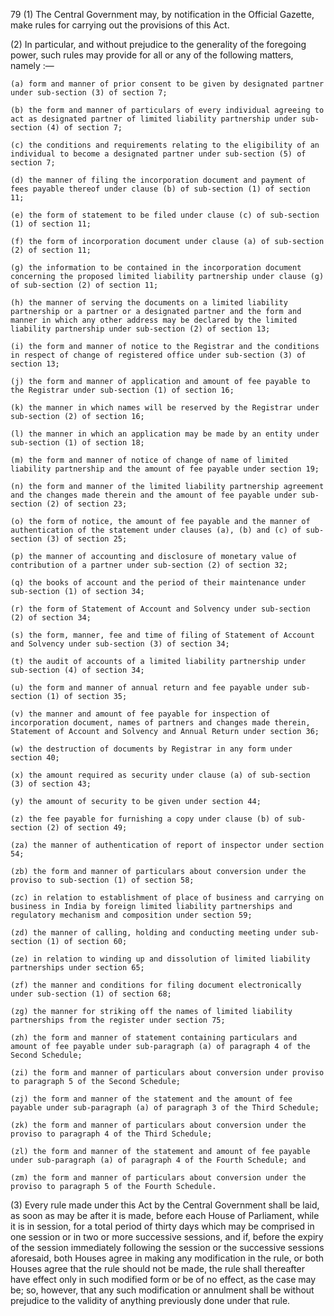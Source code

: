79
(1) The Central Government may, by notification in the Official Gazette, make rules for carrying out the provisions of this Act.

(2) In particular, and without prejudice to the generality of the foregoing power, such rules may provide for all or any of the following matters, namely :—

    (a) form and manner of prior consent to be given by designated partner under sub-section (3) of section 7;

    (b)	the form and manner of particulars of every individual agreeing to act as designated partner of limited liability partnership under sub-section (4) of section 7;

    (c)	the conditions and requirements relating to the eligibility of an individual to become a designated partner under sub-section (5) of section 7;

    (d)	the manner of filing the incorporation document and payment of fees payable thereof under clause (b) of sub-section (1) of section 11;

    (e)	the form of statement to be filed under clause (c) of sub-section (1) of section 11;

    (f)	the form of incorporation document under clause (a) of sub-section (2) of section 11;

    (g)	the information to be contained in the incorporation document concerning the proposed limited liability partnership under clause (g) of sub-section (2) of section 11;

    (h)	the manner of serving the documents on a limited liability partnership or a partner or a designated partner and the form and manner in which any other address may be declared by the limited liability partnership under sub-section (2) of section 13;

    (i)	the form and manner of notice to the Registrar and the conditions in respect of change of registered office under sub-section (3) of section 13;

    (j)	the form and manner of application and amount of fee payable to the Registrar under sub-section (1) of section 16;

    (k)	the manner in which names will be reserved by the Registrar under sub-section (2) of section 16;

    (l)	the manner in which an application may be made by an entity under sub-section (1) of section 18;

    (m)	the form and manner of notice of change of name of limited liability partnership and the amount of fee payable under section 19;

    (n)	the form and manner of the limited liability partnership agreement and the changes made therein and the amount of fee payable under sub-section (2) of section 23;

    (o)	the form of notice, the amount of fee payable and the manner of authentication of the statement under clauses (a), (b) and (c) of sub-section (3) of section 25;

    (p)	the manner of accounting and disclosure of monetary value of contribution of a partner under sub-section (2) of section 32;

    (q)	the books of account and the period of their maintenance under sub-section (1) of section 34;

    (r)	the form of Statement of Account and Solvency under sub-section (2) of section 34;

    (s)	the form, manner, fee and time of filing of Statement of Account and Solvency under sub-section (3) of section 34;

    (t)	the audit of accounts of a limited liability partnership under sub-section (4) of section 34;

    (u)	the form and manner of annual return and fee payable under sub-section (1) of section 35;

    (v)	the manner and amount of fee payable for inspection of incorporation document, names of partners and changes made therein, Statement of Account and Solvency and Annual Return under section 36;

    (w)	the destruction of documents by Registrar in any form under section 40;

    (x)	the amount required as security under clause (a) of sub-section (3) of section 43;

    (y)	the amount of security to be given under section 44;

    (z)	the fee payable for furnishing a copy under clause (b) of sub-section (2) of section 49;

    (za) the manner of authentication of report of inspector under section 54;

    (zb) the form and manner of particulars about conversion under the proviso to sub-section (1) of section 58;

    (zc) in relation to establishment of place of business and carrying on business in India by foreign limited liability partnerships and regulatory mechanism and composition under section 59;

    (zd) the manner of calling, holding and conducting meeting under sub-section (1) of section 60;

    (ze) in relation to winding up and dissolution of limited liability partnerships under section 65;

    (zf) the manner and conditions for filing document electronically under sub-section (1) of section 68;

    (zg) the manner for striking off the names of limited liability partnerships from the register under section 75;

    (zh) the form and manner of statement containing particulars and amount of fee payable under sub-paragraph (a) of paragraph 4 of the Second Schedule;

    (zi) the form and manner of particulars about conversion under proviso to paragraph 5 of the Second Schedule;

    (zj) the form and manner of the statement and the amount of fee payable under sub-paragraph (a) of paragraph 3 of the Third Schedule;

    (zk) the form and manner of particulars about conversion under the proviso to paragraph 4 of the Third Schedule;

    (zl) the form and manner of the statement and amount of fee payable under sub-paragraph (a) of paragraph 4 of the Fourth Schedule; and

    (zm) the form and manner of particulars about conversion under the proviso to paragraph 5 of the Fourth Schedule.

(3) Every rule made under this Act by the Central Government shall be laid, as soon as may be after it is made, before each House of Parliament, while it is in session, for a total period of thirty days which may be comprised in one session or in two or more successive sessions, and if, before the expiry of the session immediately following the session or the successive sessions aforesaid, both Houses agree in making any modification in the rule, or both Houses agree that the rule should not be made, the rule shall thereafter have effect only in such modified form or be of no effect, as the case may be; so, however, that any such modification or annulment shall be without prejudice to the validity of anything previously done under that rule.
